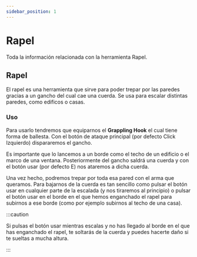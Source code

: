 ```yaml
---
sidebar_position: 1
---
```


# Rapel

Toda la información relacionada con la herramienta Rapel.

## Rapel

El rapel es una herramienta que sirve para poder trepar por las paredes gracias a un gancho del cual cae una cuerda. Se usa para escalar distintas paredes, como edificos o casas.

### Uso

Para usarlo tendremos que equiparnos el **Grappling Hook** el cual tiene forma de ballesta. Con el botón de ataque principal (por defecto Click Izquierdo) dispararemos el gancho.

Es importante que lo lancemos a un borde como el techo de un edificio o el marco de una ventana. Posteriormente del gancho saldrá una cuerda y con el botón usar (por defecto E) nos ataremos a dicha cuerda.

Una vez hecho, podremos trepar por toda esa pared con el arma que queramos. Para bajarnos de la cuerda es tan sencillo como pulsar el botón usar en cualquier parte de la escalada (y nos tiraremos al principio) o pulsar el botón usar en el borde en el que hemos enganchado el rapel para subirnos a ese borde (como por ejemplo subirnos al techo de una casa).

:::caution

Si pulsas el botón usar mientras escalas y no has llegado al borde en el que has enganchado el rapel, te soltarás de la cuerda y puedes hacerte daño si te sueltas a mucha altura.

:::
